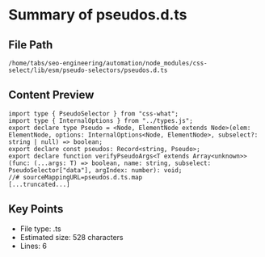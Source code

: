 # Summary of pseudos.d.ts
  
## File Path
`/home/tabs/seo-engineering/automation/node_modules/css-select/lib/esm/pseudo-selectors/pseudos.d.ts`

## Content Preview
```
import type { PseudoSelector } from "css-what";
import type { InternalOptions } from "../types.js";
export declare type Pseudo = <Node, ElementNode extends Node>(elem: ElementNode, options: InternalOptions<Node, ElementNode>, subselect?: string | null) => boolean;
export declare const pseudos: Record<string, Pseudo>;
export declare function verifyPseudoArgs<T extends Array<unknown>>(func: (...args: T) => boolean, name: string, subselect: PseudoSelector["data"], argIndex: number): void;
//# sourceMappingURL=pseudos.d.ts.map
[...truncated...]
```

## Key Points
- File type: .ts
- Estimated size: 528 characters
- Lines: 6
